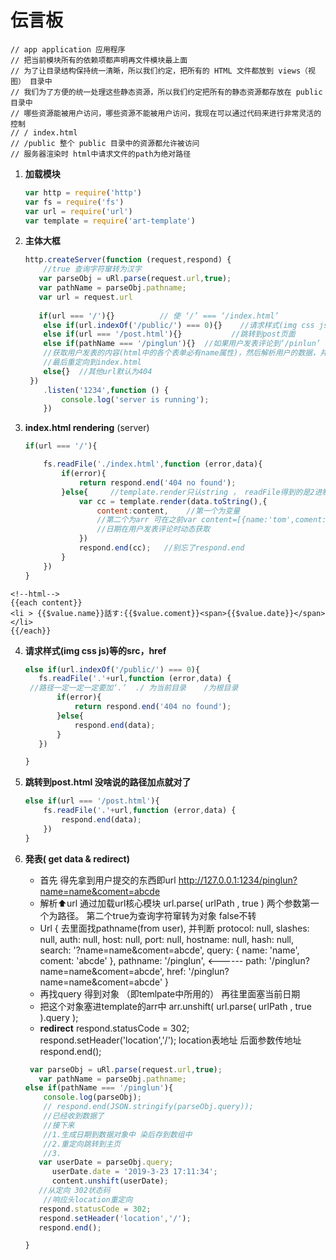 # 伝言板

```
// app application 应用程序
// 把当前模块所有的依赖项都声明再文件模块最上面
// 为了让目录结构保持统一清晰，所以我们约定，把所有的 HTML 文件都放到 views（视图） 目录中
// 我们为了方便的统一处理这些静态资源，所以我们约定把所有的静态资源都存放在 public 目录中
// 哪些资源能被用户访问，哪些资源不能被用户访问，我现在可以通过代码来进行非常灵活的控制
// / index.html
// /public 整个 public 目录中的资源都允许被访问
// 服务器渲染时 html中请求文件的path为绝对路径
```

1. **加载模块**

   ```javascript
   var http = require('http')
   var fs = require('fs')
   var url = require('url')
   var template = require('art-template')
   ```

2. **主体大框**

   ```javascript
   http.createServer(function (request,respond) {
       //true 查询字符窜转为汉字
      var parseObj = uRl.parse(request.url,true);
      var pathName = parseObj.pathname;
      var url = request.url
      
      if(url === '/'){}          // 使 ‘/’ === ‘/index.html’
       else if(url.indexOf('/public/') === 0){}    //请求样式(img css js)等的src，href
       else if(url === '/post.html'){}           //跳转到post页面
       else if(pathName === '/pinglun'){}  //如果用户发表评论到‘/pinlun’ (即form表单中action的地址)
       //获取用户发表的内容(html中的各个表单必有name属性)，然后解析用户的数据，并添加到index.html页面中
       //最后重定向到index.html
       else{}  //其他url默认为404
    })
       .listen('1234',function () {
           console.log('server is running');
       })  
   ```

3. **index.html  rendering**   (server)

   ```javascript
   if(url === '/'){
   
       fs.readFile('./index.html',function (error,data){
           if(error){
               return respond.end('404 no found');
           }else{     //template.render只认string ， readFile得到的是2进制(表现为16进制)
               var cc = template.render(data.toString(),{
                   content:content,    //第一个为变量
                   //第二个为arr 可在之前var content=[{name:'tom',coment:'???'},{},{}]
                   //日期在用户发表评论时动态获取
               })
               respond.end(cc);   //别忘了respond.end
           }
       })
   }
   ```

```php+HTML
<!--html-->
{{each content}}
<li > {{$value.name}}話す:{{$value.coment}}<span>{{$value.date}}</span></li>
{{/each}}
```

4. **请求样式(img css js)等的src，href**

   ```javascript
   else if(url.indexOf('/public/') === 0){
      fs.readFile('.'+url,function (error,data) {  
    //路径一定一定一定要加‘.’  ./ 为当前目录    /为根目录      
          if(error){
              return respond.end('404 no found');
          }else{
              respond.end(data);
          }
      })
   
   }
   ```

5. **跳转到post.html  没啥说的路径加点就对了**

   ```javascript
   else if(url === '/post.html'){
       fs.readFile('.'+url,function (error,data) {
           respond.end(data);
       })
   }
   ```

6. **発表( get data & redirect)**

   - 首先 得先拿到用户提交的东西即url
     http://127.0.0.1:1234/pinglun?name=name&coment=abcde
   - 解析⬆️url  通过加载url核心模块 url.parse( urlPath ,  true  ) 
     两个参数第一个为路径。   第二个true为查询字符窜转为对象  false不转
   - Url {          去里面找pathname(from user), 并判断
       protocol: null,
       slashes: null,
       auth: null,
       host: null,
       port: null,
       hostname: null,
       hash: null,
       search: '?name=name&coment=abcde',
       query: { name: 'name', coment: 'abcde' },
       pathname: '/pinglun',                        <------
       path: '/pinglun?name=name&coment=abcde',
       href: '/pinglun?name=name&coment=abcde' }
   - 再找query 得到对象 （即temlpate中所用的）
     再往里面塞当前日期   
   - 把这个对象塞进template的arr中  arr.unshift(  url.parse( urlPath ,  true  ).query );
   - **redirect**
      respond.statusCode = 302;
     respond.setHeader('location','/');        location表地址 后面参数传地址
     respond.end();

   ```javascript
    var parseObj = uRl.parse(request.url,true);
      var pathName = parseObj.pathname;
   else if(pathName === '/pinglun'){
       console.log(parseObj);
       // respond.end(JSON.stringify(parseObj.query));
       //已经收到数据了
       //接下来
       //1.生成日期到数据对象中 染后存到数组中
       //2.重定向跳转到主页
       //3.
      var userDate = parseObj.query;
         userDate.date = '2019-3-23 17:11:34';
         content.unshift(userDate);
      //从定向 302状态码
       //响应头location重定向
      respond.statusCode = 302;
      respond.setHeader('location','/');
      respond.end();
   
   }
   ```

